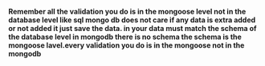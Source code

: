 **Remember all the validation you do is in the 
mongoose level not in the database
level like sql mongo db does not care
if any data is extra added or not added
it just save the data. in your data must match
the schema of the database level
in mongodb there is no schema the schema is the mongoose
lavel.every validation you do is in the mongoose
not in the mongodb**